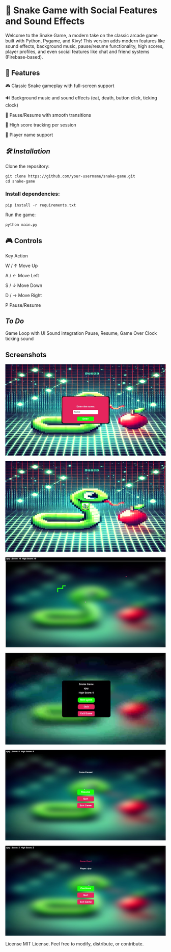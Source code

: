 # 🐍 Snake Game with Social Features and Sound Effects

Welcome to the Snake Game, a modern take on the classic arcade game built with Python, Pygame, and Kivy! This version adds modern features like sound effects, background music, pause/resume functionality, high scores, player profiles, and even social features like chat and friend systems (Firebase-based).

## 🚀 Features

🎮 Classic Snake gameplay with full-screen support

🔊 Background music and sound effects (eat, death, button click, ticking clock)

🧠 Pause/Resume with smooth transitions

🥇 High score tracking per session

👤 Player name support


## _**🛠️ Installation**_

Clone the repository:
```
git clone https://github.com/your-username/snake-game.git
cd snake-game
```

### Install dependencies:
```
pip install -r requirements.txt
```

Run the game:

```
python main.py
```

## 🎮 Controls
Key	Action

W / ↑	Move Up

A / ←	Move Left

S / ↓	Move Down

D / →	Move Right

P	Pause/Resume


## _**To Do**_
 
 Game Loop with UI
 Sound integration
 Pause, Resume, Game Over
 Clock ticking sound

 ## **Screenshots**

![Alt text](sample/Info_screen.png)

![Alt text](sample/start_screen.png)

![Alt text](sample/game_play.png)

![Alt text](sample/snake_screen_hold.png)

![Alt text](sample/pause_screen_01.png)

![Alt text](sample/game_over.png)

 
License
MIT License. Feel free to modify, distribute, or contribute.

 
